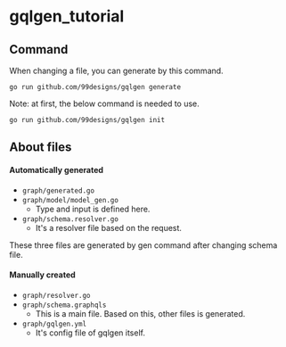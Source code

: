 # gqlgen_tutorial

## Command

When changing a file, you can generate by this command.
```
go run github.com/99designs/gqlgen generate
```

Note: at first, the below command is needed to use.
```
go run github.com/99designs/gqlgen init
```


## About files

#### Automatically generated
- `graph/generated.go`
- `graph/model/model_gen.go`
  - Type and input is defined here.
- `graph/schema.resolver.go`
  - It's a resolver file based on the request.

These three files are generated by gen command after changing schema file.

#### Manually created
- `graph/resolver.go`
- `graph/schema.graphqls`
  - This is a main file. Based on this, other files is generated.
- `graph/gqlgen.yml`
  - It's config file of gqlgen itself.
